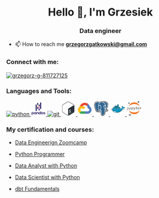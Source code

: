 <h1 align="center">Hello 👋, I'm Grzesiek</h1>
<h3 align="center">Data engineer</h3>

- 📫 How to reach me **grzegorzgatkowski@gmail.com**

<h3 align="left">Connect with me:</h3>
<p align="left">
<a href="https://www.linkedin.com/in/grzegorz-g%C4%85tkowski-811727125/" target="blank"><img align="center" src="https://raw.githubusercontent.com/rahuldkjain/github-profile-readme-generator/master/src/images/icons/Social/linked-in-alt.svg" alt="grzegorz-g-811727125" height="30" width="40" /></a>
</p>

<h3 align="left">Languages and Tools:</h3>
<p align="left"> 
<a href="https://www.python.org/" target="_blank" rel="noreferrer"> <img src="https://raw.githubusercontent.com/jmnote/z-icons/master/svg/python.svg" alt="python" width="40" height="40"/> </a> 
<a href="https://pandas.pydata.org/" target="_blank" rel="noreferrer"> <img src="https://github.com/devicons/devicon/blob/master/icons/pandas/pandas-original-wordmark.svg" alt="mysql" width="40" height="40"/> </a> 
<a href="https://git-scm.com/" target="_blank" rel="noreferrer"> <img src="https://www.vectorlogo.zone/logos/git-scm/git-scm-icon.svg" alt="git" width="40" height="40"/> </a> 
<a href="" target="_blank" rel="noreferrer"> <img src="https://github.com/devicons/devicon/blob/master/icons/bash/bash-original.svg" alt="bash" width="40" height="40"/> </a> 
<a href="https://cloud.google.com/" target="_blank" rel="noreferrer"> <img src="https://github.com/devicons/devicon/blob/master/icons/googlecloud/googlecloud-original.svg" alt="gcp" width="40" height="40"/> </a> 
 <a href="https://www.postgresql.org/" target="_blank" rel="noreferrer"> <img src="https://github.com/devicons/devicon/blob/master/icons/postgresql/postgresql-original.svg" alt="mysql" width="40" height="40"/> </a> 
<a href="https://www.docker.com/" target="_blank" rel="noreferrer"> <img src="https://github.com/devicons/devicon/blob/master/icons/docker/docker-original.svg" width="40" height="40"/> </a> 
<a href="https://jupyter.org/" target="_blank" rel="noreferrer"> <img src="https://github.com/devicons/devicon/blob/master/icons/jupyter/jupyter-original-wordmark.svg" width="40" height="40"/> </a> 

<h3 align="left">My certification and courses:</h3>

- [Data Engineerign Zoomcamp](https://certificate.datatalks.club/dezoomcamp/2023/a7207fbd1d6ee9ab048bb471e7878e65186c95a1.pdf)

- [Python Programmer](https://www.datacamp.com/statement-of-accomplishment/track/1c3d172a658ff8e88e3b60a7a6775ebfccb4ce59)

- [Data Analyst with Python](https://www.datacamp.com/statement-of-accomplishment/track/015e9dbeec17064fecf422c4c7757ceba7f58b41)

- [Data Scientist with Python](https://www.datacamp.com/statement-of-accomplishment/track/03ffffe17e3cf0df2dc595363f9c18752fa70e93)

- [dbt Fundamentals](https://www.credential.net/a24f8df8-55ce-4f5c-9136-f40c6675c421)

